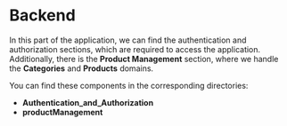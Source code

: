 # Backend  

In this part of the application, we can find the authentication and authorization sections, which are required to access the application. Additionally, there is the **Product Management** section, where we handle the **Categories** and **Products** domains.  

You can find these components in the corresponding directories:  

- **Authentication_and_Authorization**  
- **productManagement**  
